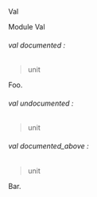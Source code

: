 Val

Module Val

<a id="val-documented"></a>

###### val documented :

> unit


Foo.

<a id="val-undocumented"></a>

###### val undocumented :

> unit


<a id="val-documented_above"></a>

###### val documented_above :

> unit


Bar.